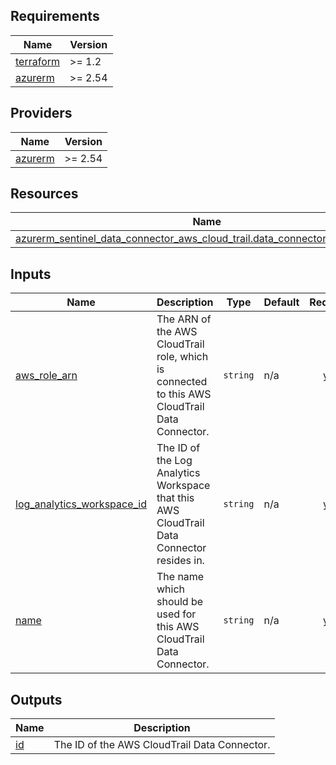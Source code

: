 <!-- BEGIN_TF_DOCS -->
## Requirements

| Name | Version |
|------|---------|
| <a name="requirement_terraform"></a> [terraform](#requirement\_terraform) | >= 1.2 |
| <a name="requirement_azurerm"></a> [azurerm](#requirement\_azurerm) | >= 2.54 |

## Providers

| Name | Version |
|------|---------|
| <a name="provider_azurerm"></a> [azurerm](#provider\_azurerm) | >= 2.54 |

## Resources

| Name | Type |
|------|------|
| [azurerm_sentinel_data_connector_aws_cloud_trail.data_connector_aws_cloudtrail](https://registry.terraform.io/providers/hashicorp/azurerm/latest/docs/resources/sentinel_data_connector_aws_cloud_trail) | resource |

## Inputs

| Name | Description | Type | Default | Required |
|------|-------------|------|---------|:--------:|
| <a name="input_aws_role_arn"></a> [aws\_role\_arn](#input\_aws\_role\_arn) | The ARN of the AWS CloudTrail role, which is connected to this AWS CloudTrail Data Connector. | `string` | n/a | yes |
| <a name="input_log_analytics_workspace_id"></a> [log\_analytics\_workspace\_id](#input\_log\_analytics\_workspace\_id) | The ID of the Log Analytics Workspace that this AWS CloudTrail Data Connector resides in. | `string` | n/a | yes |
| <a name="input_name"></a> [name](#input\_name) | The name which should be used for this AWS CloudTrail Data Connector. | `string` | n/a | yes |

## Outputs

| Name | Description |
|------|-------------|
| <a name="output_id"></a> [id](#output\_id) | The ID of the AWS CloudTrail Data Connector. |
<!-- END_TF_DOCS -->
